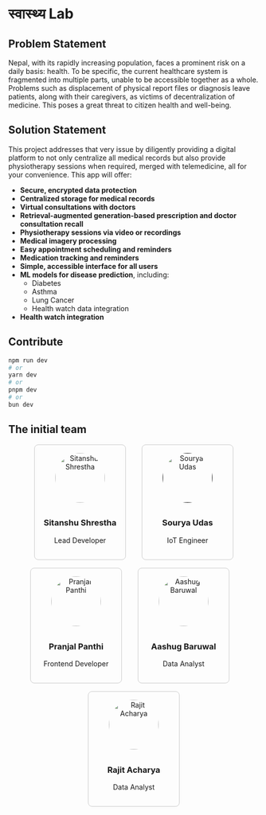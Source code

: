 # स्वास्थ्य Lab

## Problem Statement

Nepal, with its rapidly increasing population, faces a prominent risk on a daily basis: health. To be specific, the current healthcare system is fragmented into multiple parts, unable to be accessible together as a whole. Problems such as displacement of physical report files or diagnosis leave patients, along with their caregivers, as victims of decentralization of medicine. This poses a great threat to citizen health and well-being.


## Solution Statement

This project addresses that very issue by diligently providing a digital platform to not only centralize all medical records but also provide physiotherapy sessions when required, merged with telemedicine, all for your convenience. This app will offer:

- **Secure, encrypted data protection**
- **Centralized storage for medical records**
- **Virtual consultations with doctors**
- **Retrieval-augmented generation-based prescription and doctor consultation recall**
- **Physiotherapy sessions via video or recordings**
- **Medical imagery processing**
- **Easy appointment scheduling and reminders**
- **Medication tracking and reminders**
- **Simple, accessible interface for all users**
- **ML models for disease prediction**, including:
  - Diabetes
  - Asthma
  - Lung Cancer
  - Health watch data integration
- **Health watch integration**

## Contribute

```bash
npm run dev
# or
yarn dev
# or
pnpm dev
# or
bun dev
```

## The initial team

<div style="text-decoration: none; display: flex; flex-wrap: wrap; justify-content: center; gap: 1rem;">

<a href="https://github.com/ItsSitanshu" style="text-decoration: none;" target="_blank"><div style="border: 1px solid #ccc; border-radius: 8px; padding: 1rem; width: 150px; text-align: center;">
  <img src="https://avatars.githubusercontent.com/u/88359842?v=4" alt="Sitanshu Shrestha" style="width: 100px; height: 100px; border-radius: 50%; object-fit: cover; margin-bottom: 0.5rem;">
  <h3>Sitanshu Shrestha</h3>
  <p>Lead Developer</p>
</div></a>

<a href="" target="_blank" style="text-decoration: none;"><div style="border: 1px solid #ccc; border-radius: 8px; padding: 1rem; width: 150px; text-align: center;">
  <img src="https://i.imgur.com/2GYqEjj.png" alt="Sourya Udas" style="width: 100px; height: 100px; border-radius: 50%; object-fit: cover; margin-bottom: 0.5rem;">
  <h3>Sourya Udas</h3>
  <p>IoT Engineer</p>
</div></a>

<a href="https://github.com/ghPranja7l" style="text-decoration: none;" target="_blank"><div style="border: 1px solid #ccc; border-radius: 8px; padding: 1rem; width: 150px; text-align: center;">
  <img src="https://avatars.githubusercontent.com/u/192446202?v=4" alt="Pranjal Panthi" style="width: 100px; height: 100px; border-radius: 50%; object-fit: cover; margin-bottom: 0.5rem;">
  <h3>Pranjal Panthi</h3>
  <p>Frontend Developer</p>
</div></a>

<a href="https://github.com/baruwalaashug" style="text-decoration: none;" target="_blank"><div style="border: 1px solid #ccc; border-radius: 8px; padding: 1rem; width: 150px; text-align: center;">
  <img src="https://avatars.githubusercontent.com/u/186379150?v=4" alt="Aashug Baruwal" style="width: 100px; height: 100px; border-radius: 50%; object-fit: cover; margin-bottom: 0.5rem;">
  <h3>Aashug Baruwal</h3>
  <p>Data Analyst</p>
</div></a>

<a hrfe="https://github.com/CodeXRajit" style="text-decoration: none;" target="_blank"><div style="border: 1px solid #ccc; border-radius: 8px; padding: 1rem; width: 150px; text-align: center;">
  <img src="https://avatars.githubusercontent.com/u/191987274?v=4" alt="Rajit Acharya" style="width: 100px; height: 100px; border-radius: 50%; object-fit: cover; margin-bottom: 0.5rem;">
  <h3>Rajit Acharya</h3>
  <p>Data Analyst</p>
</div></a>

</div>
